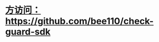 <h1><a href="https://github.com/bee110/check-guard-sdk">方访问：https://github.com/bee110/check-guard-sdk</a></h1>

